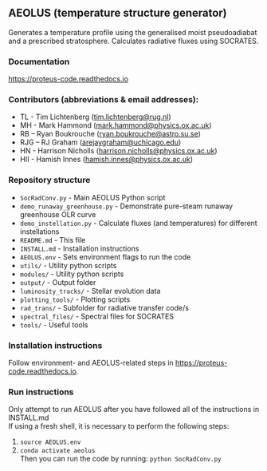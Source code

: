 ## AEOLUS (temperature structure generator)

Generates a temperature profile using the generalised moist pseudoadiabat and a prescribed stratosphere. Calculates radiative fluxes using SOCRATES.

### Documentation
https://proteus-code.readthedocs.io

### Contributors (abbreviations & email addresses):
* TL - Tim Lichtenberg (tim.lichtenberg@rug.nl)
* MH - Mark Hammond (mark.hammond@physics.ox.ac.uk)
* RB – Ryan Boukrouche (ryan.boukrouche@astro.su.se)
* RJG – RJ Graham (arejaygraham@uchicago.edu)
* HN - Harrison Nicholls (harrison.nicholls@physics.ox.ac.uk)
* HII - Hamish Innes (hamish.innes@physics.ox.ac.uk)

### Repository structure

* `SocRadConv.py`               - Main AEOLUS Python script
* `demo_runaway_greenhouse.py`  - Demonstrate pure-steam runaway greenhouse OLR curve
* `demo_instellation.py`        - Calculate fluxes (and temperatures) for different instellations
* `README.md`                   - This file
* `INSTALL.md`                  - Installation instructions
* `AEOLUS.env`                  - Sets environment flags to run the code
* `utils/`                      - Utility python scripts
* `modules/`                    - Utility python scripts
* `output/`                     - Output folder
* `luminosity_tracks/`          - Stellar evolution data
* `plotting_tools/`             - Plotting scripts
* `rad_trans/`                  - Subfolder for radiative transfer code/s
* `spectral_files/`             - Spectral files for SOCRATES
* `tools/`                      - Useful tools

### Installation instructions
Follow environment- and AEOLUS-related steps in https://proteus-code.readthedocs.io.

### Run instructions
Only attempt to run AEOLUS after you have followed all of the instructions in INSTALL.md    
If using a fresh shell, it is necessary to perform the following steps:     
1. `source AEOLUS.env`    
2. `conda activate aeolus`    
Then you can run the code by running: `python SocRadConv.py`      
